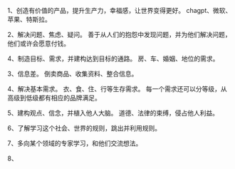1、创造有价值的产品，提升生产力，幸福感，让世界变得更好。
chagpt、微软、苹果、特斯拉。

2、解决问题、焦虑、疑问。
善于从人们的抱怨中发现问题，并为他们解决问题，他们或许会愿意付钱。

4、制造目标、需求，并建构达到目标的通路。
房、车、婚姻、地位的需求。

3、信息差。
倒卖商品、收集资料、整合信息。

4、解决基本需求。
衣、食、住、行等生存需求。
每一个需求还可以分等级，从高级到低级都有相应的品牌满足。

5、建构观点、信念，并植入他人大脑。
道德、法律的束缚，侵占他人利益。

6、了解学习这个社会、世界的规则，跳出并利用规则。

7、多向某个领域的专家学习，和他们交流想法。

8、